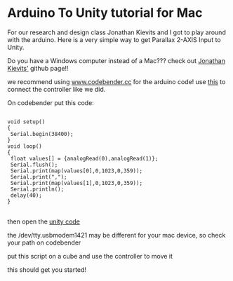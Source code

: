 # Arduino To Unity tutorial for Mac
For our research and design class Jonathan Kievits and I got to play around with the arduino. Here is a very simple way to get Parallax 2-AXIS Input to Unity.

Do you have a Windows computer instead of a Mac??? check out <a href="https://github.com/JonathanKievits/Arduino">Jonathan Kievits'</a> github page!!

we recommend using www.codebender.cc for the arduino code!
use <a href="">this</a> to connect the controller like we did.

On codebender put this code:
<pre>
<code>
void setup()
{
 Serial.begin(38400);
}
void loop()
{
 float values[] = {analogRead(0),analogRead(1)};
 Serial.flush();
 Serial.print(map(values[0],0,1023,0,359));
 Serial.print(",");
 Serial.print(map(values[1],0,1023,0,359));
 Serial.println();
 delay(40);
}
</code>
</pre>

then open the <a href="https://github.com/danivdwerf/Arduino-Unity_tut/blob/master/Assets/Test_Script.cs">unity code</a>

the /dev/tty.usbmodem1421 may be different for your mac device, so check your path on codebender

put this script on a cube and use the controller to move it

this should get you started!
